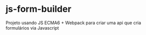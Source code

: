 # js-form-builder
Projeto usando JS ECMA6 + Webpack para criar uma api que cria formulários via Javascript
